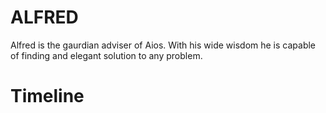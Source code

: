 # ALFRED

Alfred is the gaurdian adviser of Aios. With his wide wisdom he is capable of finding and elegant solution to any problem.

# Timeline 